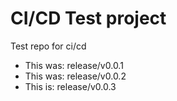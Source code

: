 # CI/CD Test project

Test repo for ci/cd

- This was: release/v0.0.1
- This was: release/v0.0.2
- This is: release/v0.0.3
